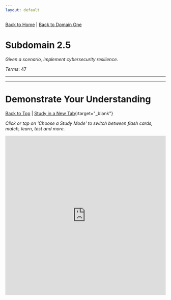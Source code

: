 ```yaml
---
layout: default
---
```


[Back to Home](../../index.html) \| [Back to Domain One](../domain_two.html)

# Subdomain 2.5

_Given a scenario, implement cybersecurity resilience._

_Terms_: 47

***



***

# Demonstrate Your Understanding

[Back to Top](#top) \| [Study in a New Tab](../../resources/study_cards/sub_two_five.html){:target="_blank"}

_Click or tap on 'Choose a Study Mode' to switch between flash cards, match, learn, test and more._

<iframe src="https://quizlet.com/846227732/flashcards/embed?i=35mna1&x=1jj1" height="500" width="100%" style="border:0"></iframe>